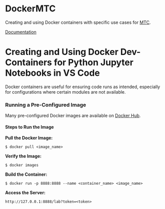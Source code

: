 # DockerMTC
Creating and using Docker containers with specific use cases for [MTC](https://mtc.ca.gov/).

[Documentation](https://app.box.com/file/1417064598124)


Creating and Using Docker Dev-Containers for Python Jupyter Notebooks in VS Code
================================================================================

Docker containers are useful for ensuring code runs as intended, especially for configurations where certain modules are not available.

### Running a Pre-Configured Image

Many pre-configured Docker images are available on [Docker Hub](https://hub.docker.com/).

#### Steps to Run the Image

**Pull the Docker Image:**

`$ docker pull <image_name>`

**Verify the Image:**

`$ docker images`

**Build the Container:**

`$ docker run -p 8888:8888 --name <container_name> <image_name>`

**Access the Server:**

`http://127.0.0.1:8888/lab?token=<token>`

